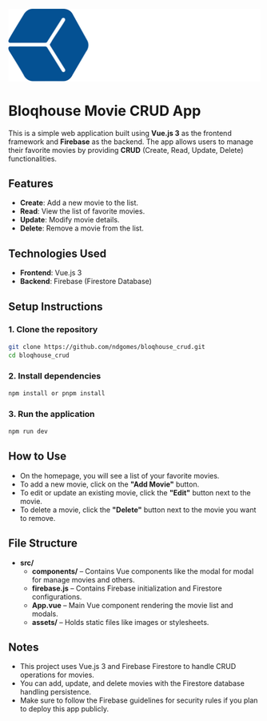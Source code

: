 ![](https://raw.githubusercontent.com/ndgomes/bloqhouse_crud/refs/heads/main/src/assets/logo.svg?token=GHSAT0AAAAAACVXSQYGR5OSWJE6KUN4UXT2ZZWF4QA)

# Bloqhouse Movie CRUD App

This is a simple web application built using **Vue.js 3** as the frontend framework and **Firebase** as the backend. The app allows users to manage their favorite movies by providing **CRUD** (Create, Read, Update, Delete) functionalities.

## Features

- **Create**: Add a new movie to the list.
- **Read**: View the list of favorite movies.
- **Update**: Modify movie details.
- **Delete**: Remove a movie from the list.

## Technologies Used

- **Frontend**: Vue.js 3
- **Backend**: Firebase (Firestore Database)

## Setup Instructions

### 1. Clone the repository

```bash
git clone https://github.com/ndgomes/bloqhouse_crud.git
cd bloqhouse_crud
```

### 2. Install dependencies

```bash
npm install or pnpm install
```

### 3. Run the application

```bash
npm run dev
```

## How to Use

- On the homepage, you will see a list of your favorite movies.
- To add a new movie, click on the **"Add Movie"** button.
- To edit or update an existing movie, click the **"Edit"** button next to the movie.
- To delete a movie, click the **"Delete"** button next to the movie you want to remove.

## File Structure

- **src/**
  - **components/** – Contains Vue components like the modal for modal for manage movies and others.
  - **firebase.js** – Contains Firebase initialization and Firestore configurations.
  - **App.vue** – Main Vue component rendering the movie list and modals.
  - **assets/** – Holds static files like images or stylesheets.

## Notes

- This project uses Vue.js 3 and Firebase Firestore to handle CRUD operations for movies.
- You can add, update, and delete movies with the Firestore database handling persistence.
- Make sure to follow the Firebase guidelines for security rules if you plan to deploy this app publicly.
